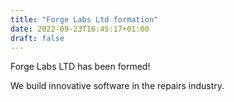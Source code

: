 ```yaml
---
title: "Forge Labs Ltd formation"
date: 2022-09-23T16:45:17+01:00
draft: false
---
```


Forge Labs LTD has been formed!

We build innovative software in the repairs industry.
